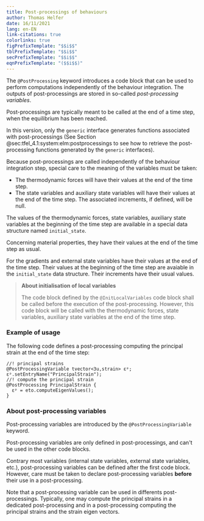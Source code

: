 ```yaml
---
title: Post-processings of behaviours
author: Thomas Helfer
date: 16/11/2021
lang: en-EN
link-citations: true
colorlinks: true
figPrefixTemplate: "$$i$$"
tblPrefixTemplate: "$$i$$"
secPrefixTemplate: "$$i$$"
eqnPrefixTemplate: "($$i$$)"
---
```


The `@PostProcessing` keyword introduces a code block that can be used
to perform computations independently of the behaviour integration. The
outputs of post-processings are stored in so-called *post-processing
variables*.

Post-processings are typically meant to be called at the end of a time
step, when the equilibrium has been reached.

In this version, only the `generic` interface generates functions
associated with post-processings (See Section
@sec:tfel_4.1:system:elm:postprocessings to see how to retrieve the
post-processing functions generated by the `generic` interfaces).

Because post-processings are called independently of the behaviour
integration step, special care to the meaning of the variables must be
taken:

- The thermodynamic forces will have their values at the end of the time
  step.
- The state variables and auxiliary state variables will have their
  values at the end of the time step. The associated increments, if
  defined, will be null.

The values of the thermodynamic forces, state variables, auxiliary state
variables at the beginning of the time step are available in a special
data structure named `initial_state`.

Concerning material properties, they have their values at the end of the
time step as usual.

For the gradients and external state variables have their values at the
end of the time step. Their values at the beginning of the time step are
avaiable in the `initial_state` data structure. Their increments have
their usual values.

> **About initialisation of local variables**
>
> The code block defined by the `@InitLocalVariables` code block
> shall be called before the execution of the post-processing.
> However, this code block will be called with the thermodynamic forces, 
> state variables, auxiliary state variables at the end of the time step.

### Example of usage

The following code defines a post-processing computing the principal
strain at the end of the time step:

~~~~{.cxx}
//! principal strains
@PostProcessingVariable tvector<3u,strain> εᵖ;
εᵖ.setEntryName("PrincipalStrain");
//! compute the principal strain
@PostProcessing PrincipalStrain {
  εᵖ = eto.computeEigenValues();
}
~~~~

### About post-processing variables

Post-processing variables are introduced by the
`@PostProcessingVariable` keyword.

Post-processing variables are only defined in post-processings, and
can't be used in the other code blocks.

Contrary most variables (internal state variables, external state
variables, etc.), post-processing variables can be defined after the
first code block. However, care must be taken to declare post-processing
variables **before** their use in a post-processing.

Note that a post-processing variable can be used in differents
post-processings. Typically, one may compute the principal strains in a
dedicated post-processing and in a post-processing computing the
principal strains and the strain eigen vectors.
